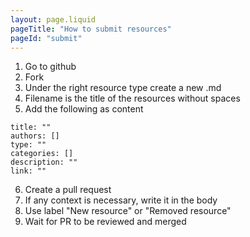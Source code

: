 ```yaml
---
layout: page.liquid
pageTitle: "How to submit resources"
pageId: "submit"
---
```


1. Go to github
2. Fork
3. Under the right resource type create a new .md
4. Filename is the title of the resources without spaces
5. Add the following as content

```
title: ""
authors: []
type: ""
categories: []
description: ""
link: ""
```

6. Create a pull request
7. If any context is necessary, write it in the body
8. Use label "New resource" or "Removed resource"
9. Wait for PR to be reviewed and merged